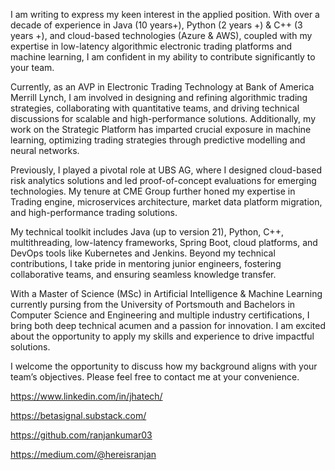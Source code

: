 I am writing to express my keen interest in the applied position. With over a decade of experience in Java (10 years+), Python (2 years +) & C++ (3 years +), and cloud-based technologies (Azure & AWS), coupled with my expertise in low-latency algorithmic electronic trading platforms and machine learning, I am confident in my ability to contribute significantly to your team.

Currently, as an AVP in Electronic Trading Technology at Bank of America Merrill Lynch, I am involved in designing and refining algorithmic trading strategies, collaborating with quantitative teams, and driving technical discussions for scalable and high-performance solutions. Additionally, my work on the Strategic Platform has imparted crucial exposure in machine learning, optimizing trading strategies through predictive modelling and neural networks.

Previously, I played a pivotal role at UBS AG, where I designed cloud-based risk analytics solutions and led proof-of-concept evaluations for emerging technologies. My tenure at CME Group further honed my expertise in Trading engine, microservices architecture, market data platform migration, and high-performance trading solutions.

My technical toolkit includes Java (up to version 21), Python, C++, multithreading, low-latency frameworks, Spring Boot, cloud platforms, and DevOps tools like Kubernetes and Jenkins. Beyond my technical contributions, I take pride in mentoring junior engineers, fostering collaborative teams, and ensuring seamless knowledge transfer.

With a Master of Science (MSc) in Artificial Intelligence & Machine Learning currently pursing from the University of Portsmouth and Bachelors in Computer Science and Engineering and multiple industry certifications, I bring both deep technical acumen and a passion for innovation. I am excited about the opportunity to apply my skills and experience to drive impactful solutions.

I welcome the opportunity to discuss how my background aligns with your team’s objectives. Please feel free to contact me at your convenience.

https://www.linkedin.com/in/jhatech/

https://betasignal.substack.com/

https://github.com/ranjankumar03

https://medium.com/@hereisranjan
